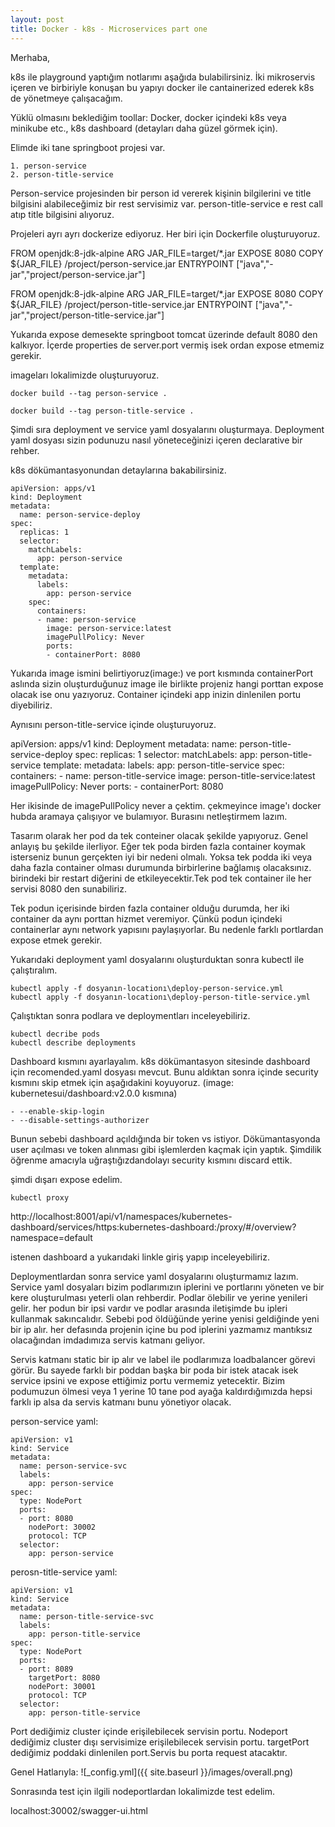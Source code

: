 ```yaml
---
layout: post
title: Docker - k8s - Microservices part one
---
```


Merhaba,

k8s ile playground yaptığım notlarımı aşağıda bulabilirsiniz. İki mikroservis içeren ve birbiriyle konuşan bu yapıyı docker ile cantainerized ederek k8s de yönetmeye çalışacağım.

Yüklü olmasını beklediğim toollar: Docker, docker içindeki k8s veya minikube etc., k8s dashboard (detayları daha güzel görmek için).

Elimde iki tane springboot projesi var. 

	1. person-service
	2. person-title-service

Person-service projesinden bir person id vererek kişinin bilgilerini ve title bilgisini alabileceğimiz bir rest servisimiz var. person-title-service e rest call atıp title bilgisini alıyoruz.

Projeleri ayrı ayrı dockerize ediyoruz. Her biri için Dockerfile oluşturuyoruz.


FROM openjdk:8-jdk-alpine
ARG JAR_FILE=target/*.jar
EXPOSE 8080
COPY ${JAR_FILE} /project/person-service.jar
ENTRYPOINT ["java","-jar","project/person-service.jar"]

FROM openjdk:8-jdk-alpine
ARG JAR_FILE=target/*.jar
EXPOSE 8080
COPY ${JAR_FILE} /project/person-title-service.jar
ENTRYPOINT ["java","-jar","project/person-title-service.jar"]

Yukarıda expose demesekte springboot tomcat üzerinde default 8080 den kalkıyor. İçerde properties de server.port vermiş isek ordan expose etmemiz gerekir.

imageları lokalimizde oluşturuyoruz.

	docker build --tag person-service .

	docker build --tag person-title-service .
	
Şimdi sıra deployment ve service yaml dosyalarını oluşturmaya. Deployment yaml dosyası sizin podunuzu nasıl yöneteceğinizi içeren declarative bir rehber. 

k8s dökümantasyonundan detaylarına bakabilirsiniz. 

	apiVersion: apps/v1
	kind: Deployment
	metadata:
	  name: person-service-deploy
	spec:
	  replicas: 1
	  selector:
		matchLabels:
		  app: person-service
	  template:
		metadata:
		  labels: 
			app: person-service
		spec: 
		  containers:
		  - name: person-service
			image: person-service:latest
			imagePullPolicy: Never
			ports:
			- containerPort: 8080

Yukarıda image ismini belirtiyoruz(image:) ve port kısmında containerPort aslında sizin oluşturduğunuz image ile birlikte projeniz hangi porttan expose olacak ise onu yazıyoruz. Container içindeki app inizin dinlenilen portu diyebiliriz.

Aynısını person-title-service içinde oluşturuyoruz.

apiVersion: apps/v1
kind: Deployment
metadata:
  name: person-title-service-deploy
spec:
  replicas: 1
  selector:
    matchLabels:
      app: person-title-service
  template:
    metadata:
      labels: 
        app: person-title-service
    spec: 
      containers:
      - name: person-title-service
        image: person-title-service:latest
        imagePullPolicy: Never
        ports:
        - containerPort: 8080

Her ikisinde de imagePullPolicy never a çektim. çekmeyince image'ı docker hubda aramaya çalışıyor ve bulamıyor. Burasını netleştirmem lazım.

Tasarım olarak her pod da tek conteiner olacak şekilde yapıyoruz. Genel anlayış bu şekilde ilerliyor. Eğer tek poda birden fazla container koymak isterseniz bunun gerçekten iyi bir nedeni olmalı. Yoksa tek podda iki veya daha fazla container olması durumunda birbirlerine bağlamış olacaksınız. birindeki bir restart diğerini de etkileyecektir.Tek pod tek container ile her servisi 8080 den sunabiliriz. 

Tek podun içerisinde birden fazla container olduğu durumda, her iki container da aynı porttan hizmet veremiyor. Çünkü podun içindeki containerlar aynı network yapısını paylaşıyorlar. Bu nedenle farklı portlardan expose etmek gerekir.

Yukarıdaki deployment yaml dosyalarını oluşturduktan sonra kubectl ile çalıştıralım.

	kubectl apply -f dosyanın-locationı\deploy-person-service.yml
	kubectl apply -f dosyanın-locationı\deploy-person-title-service.yml

Çalıştıktan sonra podlara ve deploymentları inceleyebiliriz.

	kubectl decribe pods
	kubectl describe deployments
	
Dashboard kısmını ayarlayalım. k8s dökümantasyon sitesinde dashboard için recomended.yaml dosyası mevcut. Bunu aldıktan sonra içinde security kısmını skip etmek için aşağıdakini koyuyoruz. (image: kubernetesui/dashboard:v2.0.0 kısmına)

	- --enable-skip-login
    - --disable-settings-authorizer

Bunun sebebi dashboard açıldığında bir token vs istiyor. Dökümantasyonda user açılması ve token alınması gibi işlemlerden kaçmak için yaptık. Şimdilik öğrenme amacıyla uğraştığızdandolayı security kısmını discard ettik.

şimdi dışarı expose edelim.

	kubectl proxy

http://localhost:8001/api/v1/namespaces/kubernetes-dashboard/services/https:kubernetes-dashboard:/proxy/#/overview?namespace=default

istenen dashboard a yukarıdaki linkle giriş yapıp inceleyebiliriz.

Deploymentlardan sonra service yaml dosyalarını oluşturmamız lazım. Service yaml dosyaları bizim podlarımızın iplerini ve portlarını yöneten ve bir kere oluşturulması yeterli olan rehberdir. Podlar ölebilir ve yerine yenileri gelir. her podun bir ipsi vardır ve podlar arasında iletişimde bu ipleri kullanmak sakıncalıdır. Sebebi pod öldüğünde yerine yenisi geldiğinde yeni bir ip alır. her defasında projenin içine bu pod iplerini yazmamız mantıksız olacağından imdadımıza servis katmanı geliyor.

Servis katmanı static bir ip alır ve label ile podlarımıza loadbalancer görevi görür. Bu sayede farklı bir poddan başka bir poda bir istek atacak isek service ipsini ve expose ettiğimiz portu vermemiz yetecektir. Bizim podumuzun ölmesi veya 1 yerine 10 tane pod ayağa kaldırdığımızda hepsi farklı ip alsa da servis katmanı bunu yönetiyor olacak.

person-service yaml:

	apiVersion: v1
	kind: Service
	metadata:
	  name: person-service-svc
	  labels:
		app: person-service
	spec:
	  type: NodePort
	  ports:
	  - port: 8080
		nodePort: 30002
		protocol: TCP
	  selector:
		app: person-service

perosn-title-service yaml:

	apiVersion: v1
	kind: Service
	metadata:
	  name: person-title-service-svc
	  labels:
		app: person-title-service
	spec:
	  type: NodePort
	  ports:
	  - port: 8089
		targetPort: 8080
		nodePort: 30001
		protocol: TCP
	  selector:
		app: person-title-service

Port dediğimiz cluster içinde erişilebilecek servisin portu.
Nodeport dediğimiz cluster dışı servisimize erişilebilecek servisin portu.
targetPort dediğimiz poddaki dinlenilen port.Servis bu porta request atacaktır. 


Genel Hatlarıyla:
![_config.yml]({{ site.baseurl }}/images/overall.png)


Sonrasında test için ilgili nodeportlardan lokalimizde test edelim.

localhost:30002/swagger-ui.html




